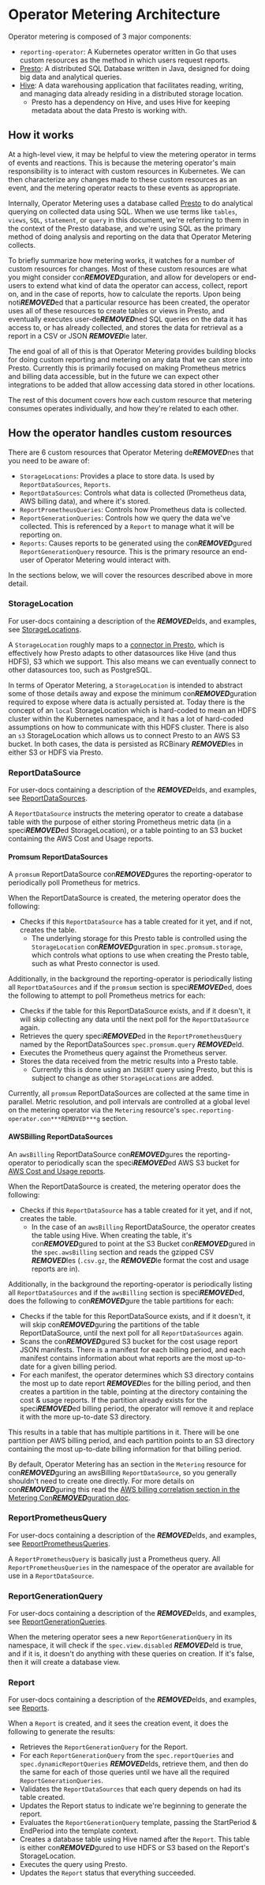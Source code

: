 # Operator Metering Architecture

Operator metering is composed of 3 major components:

- `reporting-operator`: A Kubernetes operator written in Go that uses custom resources as the method in which users request reports.
- [Presto][presto-overview]: A distributed SQL Database written in Java, designed for doing big data and analytical queries.
- [Hive][hive-overview]: A data warehousing application that facilitates reading, writing, and managing data already residing in a distributed storage location.
  - Presto has a dependency on Hive, and uses Hive for keeping metadata about the data Presto is working with.

## How it works

At a high-level view, it may be helpful to view the metering operator in terms of events and reactions. This is because the metering operator's main responsibility is to interact with custom resources in Kubernetes. We can then characterize any changes made to these custom resources as an event, and the metering operator  reacts to these events as appropriate. 

Internally, Operator Metering uses a database called [Presto][presto-overview] to do analytical querying on collected data using SQL.
When we use terms like `tables`, `views`, `SQL`, `statement`, or `query` in this document, we're referring to them in the context of the Presto database, and we're using SQL as the primary method of doing analysis and reporting on the data that Operator Metering collects.

To briefly summarize how metering works, it watches for a number of custom resources for changes.
Most of these custom resources are what you might consider con***REMOVED***guration, and allow for developers or end-users to extend what kind of data the operator can access, collect, report on, and in the case of reports, how to calculate the reports.
Upon being noti***REMOVED***ed that a particular resource has been created, the operator uses all of these resources to create tables or views in Presto, and eventually executes user-de***REMOVED***ned SQL queries on the data it has access to, or has already collected, and stores the data for retrieval as a report in a CSV or JSON ***REMOVED***le later.

The end goal of all of this is that Operator Metering provides building blocks for doing custom reporting and metering on any data that we can store into Presto.
Currently this is primarily focused on making Prometheus metrics and billing data accessible, but in the future we can expect other integrations to be added that allow accessing data stored in other locations.

The rest of this document covers how each custom resource that metering consumes operates individually, and how they're related to each other.

## How the operator handles custom resources

There are 6 custom resources that Operator Metering de***REMOVED***nes that you need to be aware of:

- `StorageLocations`: Provides a place to store data. Is used by `ReportDataSources`, `Reports`.
- `ReportDataSources`: Controls what data is collected (Prometheus data, AWS billing data), and where it's stored.
- `ReportPrometheusQueries`: Controls how Prometheus data is collected.
- `ReportGenerationQueries`: Controls how we query the data we've collected. This is referenced by a `Report` to manage what it will be reporting on.
- `Reports`: Causes reports to be generated using the con***REMOVED***gured `ReportGenerationQuery` resource. This is the primary resource an end-user of Operator Metering would interact with.

In the sections below, we will cover the resources described above in more detail.

### StorageLocation

For user-docs containing a description of the ***REMOVED***elds, and examples, see [StorageLocations][storagelocations].

A `StorageLocation` roughly maps to a [connector in Presto][presto-connector], which is effectively how Presto adapts to other datasources like Hive (and thus HDFS), S3 which we support. This also means we can eventually connect to other datasources too, such as PostgreSQL.

In terms of Operator Metering, a `StorageLocation` is intended to abstract some of those details away and expose the minimum con***REMOVED***guration required to expose where data is actually persisted at.
Today there is the concept of an `local` StorageLocation which is hard-coded to mean an HDFS cluster within the Kubernetes namespace, and it has a lot of hard-coded assumptions on how to communicate with this HDFS cluster. There is also an `s3` StorageLocation which allows us to connect Presto to an AWS S3 bucket. In both cases, the data is persisted as RCBinary ***REMOVED***les in either S3 or HDFS via Presto.

### ReportDataSource

For user-docs containing a description of the ***REMOVED***elds, and examples, see [ReportDataSources][reportdatasources].

A `ReportDataSource` instructs the metering operator to create a database table with the purpose of either storing Prometheus metric data (in a speci***REMOVED***ed StorageLocation), or a table pointing to an S3 bucket containing the AWS Cost and Usage reports.

#### Promsum ReportDataSources

A `promsum` ReportDataSource con***REMOVED***gures the reporting-operator to periodically poll Prometheus for metrics.

When the ReportDataSource is created, the metering operator does the following:

- Checks if this `ReportDataSource` has a table created for it yet, and if not, creates the table.
  - The underlying storage for this Presto table is controlled using the `StorageLocation` con***REMOVED***guration in `spec.promsum.storage`, which controls what options to use when creating the Presto table, such as what Presto connector is used.

Additionally, in the background the reporting-operator is periodically listing all `ReportDataSources` and if the `promsum` section is speci***REMOVED***ed, does the following to attempt to poll Prometheus metrics for each:

- Checks if the table for this ReportDataSource exists, and if it doesn't, it will skip collecting any data until the next poll for the `ReportDataSource` again.
- Retrieves the query speci***REMOVED***ed in the `ReportPrometheusQuery` named by the ReportDataSources `spec.promsum.query` ***REMOVED***eld.
- Executes the Prometheus query against the Prometheus server.
- Stores the data received from the metric results into a Presto table.
  - Currently this is done using an `INSERT` query using Presto, but this is subject to change as other `StorageLocations` are added.

Currently, all `promsum` ReportDataSources are collected at the same time in parallel.
Metric resolution, and poll intervals are controlled at a global level on the metering operator via the `Metering` resource's `spec.reporting-operator.con***REMOVED***g` section.

#### AWSBilling ReportDataSources

An `awsBilling` ReportDataSource con***REMOVED***gures the reporting-operator to periodically scan the speci***REMOVED***ed AWS S3 bucket for [AWS Cost and Usage reports][AWS-billing].

When the ReportDataSource is created, the metering operator does the following:

- Checks if this `ReportDataSource` has a table created for it yet, and if not, creates the table.
  - In the case of an `awsBilling` ReportDataSource, the operator creates the table using Hive. When creating the table, it's con***REMOVED***gured to point at the S3 Bucket con***REMOVED***gured in the `spec.awsBilling` section and reads the gzipped CSV ***REMOVED***les (`.csv.gz`, the ***REMOVED***le format the cost and usage reports are in).

Additionally, in the background the reporting-operator is periodically listing all `ReportDataSources` and if the `awsBilling` section is speci***REMOVED***ed, does the following to con***REMOVED***gure the table partitions for each:

- Checks if the table for this ReportDataSource exists, and if it doesn't, it will skip con***REMOVED***guring the partitions of the table ReportDataSource, until the next poll for all `ReportDataSources` again.
- Scans the con***REMOVED***gured S3 bucket for the cost usage report JSON manifests. There is a manifest for each billing period, and each manifest contains information about what reports are the most up-to-date for a given billing period.
- For each manifest, the operator determines which S3 directory contains the most up to date report ***REMOVED***les for the billing period, and then creates a partition in the table, pointing at the directory containing the cost & usage reports. If the partition already exists for the speci***REMOVED***ed billing period, the operator will remove it and replace it with the more up-to-date S3 directory.

This results in a table that has multiple partitions in it. There will be one partition per AWS billing period, and each partition points to an S3 directory containing the most up-to-date billing information for that billing period.

By default, Operator Metering has an section in the `Metering` resource for con***REMOVED***guring an awsBilling `ReportDataSource`, so you generally shouldn't need to create one directly.
For more details on con***REMOVED***guring this read the [AWS billing correlation section in the Metering Con***REMOVED***guration doc][metering-aws-billing-conf].

### ReportPrometheusQuery

For user-docs containing a description of the ***REMOVED***elds, and examples, see [ReportPrometheusQueries][reportprometheusqueries].

A `ReportPrometheusQuery` is basically just a Prometheus query. All `ReportPrometheusQueries` in the namespace of the operator are available for use in a `ReportDataSource`.

### ReportGenerationQuery

For user-docs containing a description of the ***REMOVED***elds, and examples, see [ReportGenerationQueries][reportgenerationqueries].

When the metering operator sees a new `ReportGenerationQuery` in its namespace, it will check if the `spec.view.disabled` ***REMOVED***eld is true, and if it is, it doesn't do anything with these queries on creation.
If it's false, then it will create a database view.

### Report

For user-docs containing a description of the ***REMOVED***elds, and examples, see [Reports][reports].

When a `Report` is created, and it sees the creation event, it does the following to generate the results:

- Retrieves the `ReportGenerationQuery` for the Report.
- For each `ReportGenerationQuery` from the `spec.reportQueries` and `spec.dynamicReportQueries` ***REMOVED***elds, retrieve them, and then do the same for each of those queries until we have all the required `ReportGenerationQueries`.
- Validates the `ReportDataSources` that each query depends on had its table created.
- Updates the Report status to indicate we're beginning to generate the report.
- Evaluates the `ReportGenerationQuery` template, passing the StartPeriod & EndPeriod into the template context.
- Creates a database table using Hive named after the `Report`. This table is either con***REMOVED***gured to use HDFS or S3 based on the Report's StorageLocation.
- Executes the query using Presto.
- Updates the `Report` status that everything succeeded.

[presto-overview]: https://prestosql.io/docs/current/overview/use-cases.html
[hive-overview]: https://cwiki.apache.org/confluence/display/Hive/Home#Home-ApacheHive
[presto-connector]: https://prestosql.io/docs/current/overview/concepts.html#connector
[AWS-billing]: https://docs.aws.amazon.com/awsaccountbilling/latest/aboutv2/billing-reports-costusage.html
[metering-aws-billing-conf]: metering-con***REMOVED***g.md#aws-billing-correlation
[storagelocations]: storagelocations.md
[reportdatasources]: reportdatasources.md
[reportprometheusqueries]: reportprometheusqueries.md
[reportgenerationqueries]: reportgenerationqueries.md
[reports]: report.md
